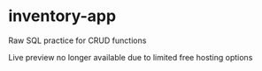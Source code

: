 # inventory-app
Raw SQL practice for CRUD functions

Live preview no longer available due to limited free hosting options

